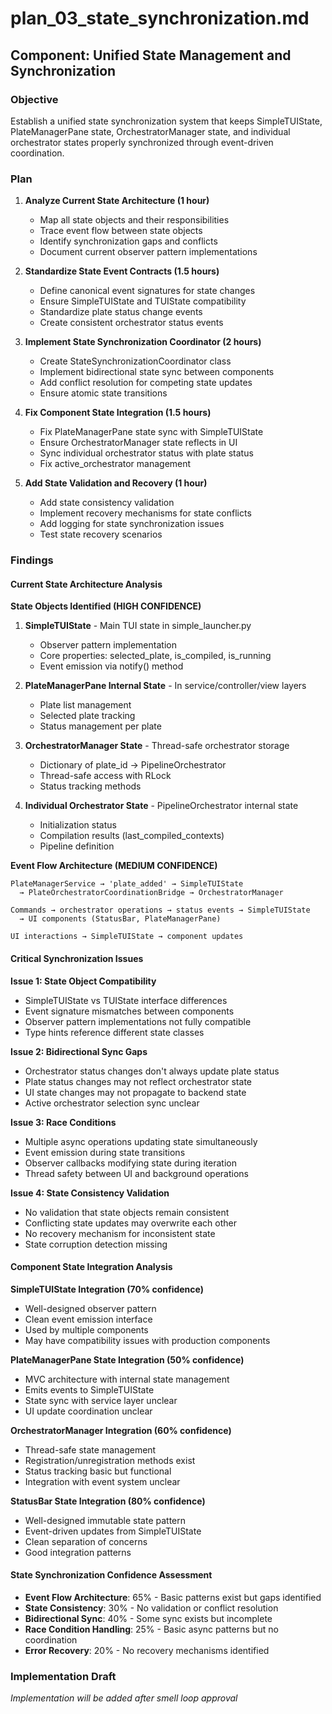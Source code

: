 # plan_03_state_synchronization.md
## Component: Unified State Management and Synchronization

### Objective
Establish a unified state synchronization system that keeps SimpleTUIState, PlateManagerPane state, OrchestratorManager state, and individual orchestrator states properly synchronized through event-driven coordination.

### Plan
1. **Analyze Current State Architecture (1 hour)**
   - Map all state objects and their responsibilities
   - Trace event flow between state objects
   - Identify synchronization gaps and conflicts
   - Document current observer pattern implementations

2. **Standardize State Event Contracts (1.5 hours)**
   - Define canonical event signatures for state changes
   - Ensure SimpleTUIState and TUIState compatibility
   - Standardize plate status change events
   - Create consistent orchestrator status events

3. **Implement State Synchronization Coordinator (2 hours)**
   - Create StateSynchronizationCoordinator class
   - Implement bidirectional state sync between components
   - Add conflict resolution for competing state updates
   - Ensure atomic state transitions

4. **Fix Component State Integration (1.5 hours)**
   - Fix PlateManagerPane state sync with SimpleTUIState
   - Ensure OrchestratorManager state reflects in UI
   - Sync individual orchestrator status with plate status
   - Fix active_orchestrator management

5. **Add State Validation and Recovery (1 hour)**
   - Add state consistency validation
   - Implement recovery mechanisms for state conflicts
   - Add logging for state synchronization issues
   - Test state recovery scenarios

### Findings

#### Current State Architecture Analysis

**State Objects Identified (HIGH CONFIDENCE)**
1. **SimpleTUIState** - Main TUI state in simple_launcher.py
   - Observer pattern implementation
   - Core properties: selected_plate, is_compiled, is_running
   - Event emission via notify() method

2. **PlateManagerPane Internal State** - In service/controller/view layers
   - Plate list management
   - Selected plate tracking
   - Status management per plate

3. **OrchestratorManager State** - Thread-safe orchestrator storage
   - Dictionary of plate_id → PipelineOrchestrator
   - Thread-safe access with RLock
   - Status tracking methods

4. **Individual Orchestrator State** - PipelineOrchestrator internal state
   - Initialization status
   - Compilation results (last_compiled_contexts)
   - Pipeline definition

**Event Flow Architecture (MEDIUM CONFIDENCE)**
```
PlateManagerService → 'plate_added' → SimpleTUIState
  → PlateOrchestratorCoordinationBridge → OrchestratorManager

Commands → orchestrator operations → status events → SimpleTUIState
  → UI components (StatusBar, PlateManagerPane)

UI interactions → SimpleTUIState → component updates
```

#### Critical Synchronization Issues

**Issue 1: State Object Compatibility**
- SimpleTUIState vs TUIState interface differences
- Event signature mismatches between components
- Observer pattern implementations not fully compatible
- Type hints reference different state classes

**Issue 2: Bidirectional Sync Gaps**
- Orchestrator status changes don't always update plate status
- Plate status changes may not reflect orchestrator state
- UI state changes may not propagate to backend state
- Active orchestrator selection sync unclear

**Issue 3: Race Conditions**
- Multiple async operations updating state simultaneously
- Event emission during state transitions
- Observer callbacks modifying state during iteration
- Thread safety between UI and background operations

**Issue 4: State Consistency Validation**
- No validation that state objects remain consistent
- Conflicting state updates may overwrite each other
- No recovery mechanism for inconsistent state
- State corruption detection missing

#### Component State Integration Analysis

**SimpleTUIState Integration (70% confidence)**
- Well-designed observer pattern
- Clean event emission interface
- Used by multiple components
- May have compatibility issues with production components

**PlateManagerPane State Integration (50% confidence)**
- MVC architecture with internal state management
- Emits events to SimpleTUIState
- State sync with service layer unclear
- UI update coordination unclear

**OrchestratorManager Integration (60% confidence)**
- Thread-safe state management
- Registration/unregistration methods exist
- Status tracking basic but functional
- Integration with event system unclear

**StatusBar State Integration (80% confidence)**
- Well-designed immutable state pattern
- Event-driven updates from SimpleTUIState
- Clean separation of concerns
- Good integration patterns

#### State Synchronization Confidence Assessment
- **Event Flow Architecture**: 65% - Basic patterns exist but gaps identified
- **State Consistency**: 30% - No validation or conflict resolution
- **Bidirectional Sync**: 40% - Some sync exists but incomplete
- **Race Condition Handling**: 25% - Basic async patterns but no coordination
- **Error Recovery**: 20% - No recovery mechanisms identified

### Implementation Draft
*Implementation will be added after smell loop approval*
